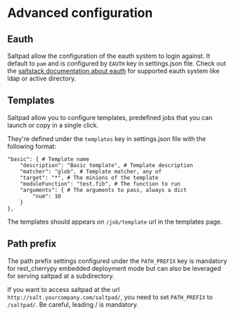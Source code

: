 # Advanced configuration

## Eauth

Saltpad allow the configuration of the eauth system to login against. It default to `pam` and is configured by `EAUTH` key in settings.json file.
Check out the [saltstack documentation about eauth](https://docs.saltstack.com/en/develop/topic/eauth/index.html) for supported eauth system like ldap or active directory.

## Templates

Saltpad allow you to configure templates, predefined jobs that you can launch or copy in a single click.

They're defined under the `templates` key in settings.json file with the following format:

```
"basic": { # Template name
    "description": "Basic template", # Template description
    "matcher": "glob", # Template matcher, any of
    "target": "*", # The minions of the template
    "moduleFunction": "test.fib", # The function to run
    "arguments": { # The arguments to pass, always a dict
        "num": 10
    }
},
```

The templates should appears on `/job/template` url in the templates page.

## Path prefix

The path prefix settings configured under the `PATH_PREFIX` key is mandatory for rest_cherrypy embedded deployment mode but can also be leveraged for serving saltpad at a subdirectory.

If you want to access saltpad at the url `http://salt.yourcompany.com/saltpad/`, you need to set `PATH_PREFIX` to `/saltpad/`. Be careful, leading / is mandatory.
